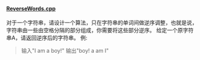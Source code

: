 #### [ReverseWords.cpp](https://github.com/deepwidth/C-notes/blob/master/Exercise/ReverseWords.cpp "ReverseWords.cpp")
对于一个字符串，请设计一个算法，只在字符串的单词间做逆序调整，也就是说，字符串由一些由空格分隔的部分组成，你需要将这些部分逆序。
给定一个原字符串A，请返回逆序后的字符串。
例:
> 输入"I am a boy!"
输出"boy! a am I"
